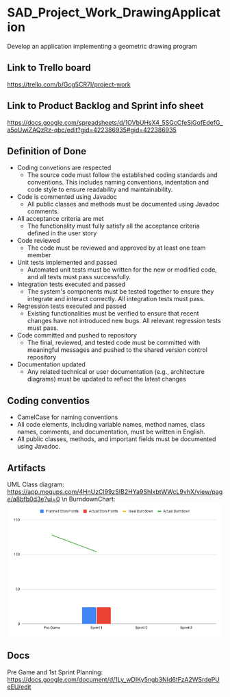 # SAD_Project_Work_DrawingApplication
Develop an application implementing a geometric drawing program

## Link to Trello board
https://trello.com/b/Gcg5CR7I/project-work

## Link to Product Backlog and Sprint info sheet
https://docs.google.com/spreadsheets/d/1OVbUHsX4_5SGcCfeSjGofEdefG_a5oUwiZAQzRz-qbc/edit?gid=422386935#gid=422386935

## Definition of Done
- Coding convetions are respected
  - The source code must follow the established coding standards and conventions. This includes naming conventions, indentation and code style to ensure readability and maintainability.
- Code is commented using Javadoc
  - All public classes and methods must be documented using Javadoc comments. 
- All acceptance criteria are met
  - The functionality must fully satisfy all the acceptance criteria defined in the user story 
- Code reviewed
  - The code must be reviewed and approved by at least one team member   
- Unit tests implemented and passed
  - Automated unit tests must be written for the new or modified code, and all tests must pass successfully. 
- Integration tests executed and passed
  - The system's components must be tested together to ensure they integrate and interact correctly. All integration tests must pass.   
- Regression tests executed and passed
  - Existing functionalities must be verified to ensure that recent changes have not introduced new bugs. All relevant regression tests must pass. 
- Code committed and pushed to repository
  - The final, reviewed, and tested code must be committed with meaningful messages and pushed to the shared version control repository 
- Documentation updated
  - Any related technical or user documentation (e.g., architecture diagrams) must be updated to reflect the latest changes
 
## Coding conventios
- CamelCase for naming conventions 
- All code elements, including variable names, method names, class names, comments, and documentation, must be written in English.
- All public classes, methods, and important fields must be documented using Javadoc.

## Artifacts
UML Class diagram: https://app.moqups.com/4HnUzCl99zSIB2HYa9ShIxbtWWcL9vhX/view/page/a8bfb0d3e?ui=0 \n
BurndownChart: ![Screenshot](/Artifacts/BurndownChart.png)

## Docs
Pre Game and 1st Sprint Planning: https://docs.google.com/document/d/1Ly_wDIKy5ngb3NId6tFzA2WSrdePUeEU/edit

